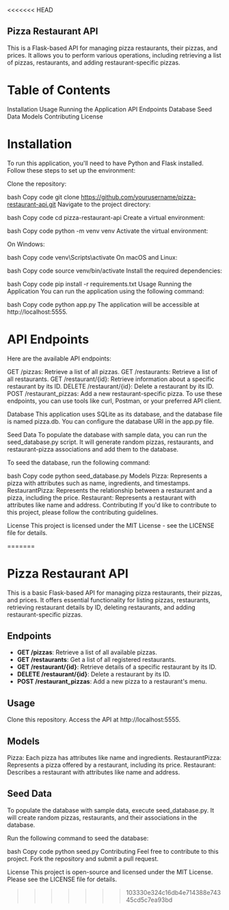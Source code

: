 <<<<<<< HEAD
## Pizza Restaurant API
This is a Flask-based API for managing pizza restaurants, their pizzas, and prices. It allows you to perform various operations, including retrieving a list of pizzas, restaurants, and adding restaurant-specific pizzas.

# Table of Contents
Installation
Usage
Running the Application
API Endpoints
Database
Seed Data
Models
Contributing
License
# Installation
To run this application, you'll need to have Python and Flask installed. Follow these steps to set up the environment:

Clone the repository:

bash
Copy code
git clone https://github.com/yourusername/pizza-restaurant-api.git
Navigate to the project directory:

bash
Copy code
cd pizza-restaurant-api
Create a virtual environment:

bash
Copy code
python -m venv venv
Activate the virtual environment:

On Windows:

bash
Copy code
venv\Scripts\activate
On macOS and Linux:

bash
Copy code
source venv/bin/activate
Install the required dependencies:

bash
Copy code
pip install -r requirements.txt
Usage
Running the Application
You can run the application using the following command:

bash
Copy code
python app.py
The application will be accessible at http://localhost:5555.

# API Endpoints
Here are the available API endpoints:

GET /pizzas: Retrieve a list of all pizzas.
GET /restaurants: Retrieve a list of all restaurants.
GET /restaurant/{id}: Retrieve information about a specific restaurant by its ID.
DELETE /restaurant/{id}: Delete a restaurant by its ID.
POST /restaurant_pizzas: Add a new restaurant-specific pizza.
To use these endpoints, you can use tools like curl, Postman, or your preferred API client.

Database
This application uses SQLite as its database, and the database file is named pizza.db. You can configure the database URI in the app.py file.

Seed Data
To populate the database with sample data, you can run the seed_database.py script. It will generate random pizzas, restaurants, and restaurant-pizza associations and add them to the database.

To seed the database, run the following command:

bash
Copy code
python seed_database.py
Models
Pizza: Represents a pizza with attributes such as name, ingredients, and timestamps.
RestaurantPizza: Represents the relationship between a restaurant and a pizza, including the price.
Restaurant: Represents a restaurant with attributes like name and address.
Contributing
If you'd like to contribute to this project, please follow the contributing guidelines.

License
This project is licensed under the MIT License - see the LICENSE file for details.

=======
# Pizza Restaurant API
This is a basic Flask-based API for managing pizza restaurants, their pizzas, and prices. It offers essential functionality for listing pizzas, restaurants, retrieving restaurant details by ID, deleting restaurants, and adding restaurant-specific pizzas.

## Endpoints

- **GET /pizzas**: Retrieve a list of all available pizzas.
- **GET /restaurants**: Get a list of all registered restaurants.
- **GET /restaurant/{id}**: Retrieve details of a specific restaurant by its ID.
- **DELETE /restaurant/{id}**: Delete a restaurant by its ID.
- **POST /restaurant_pizzas**: Add a new pizza to a restaurant's menu.
## Usage
Clone this repository.
Access the API at http://localhost:5555.
## Models
Pizza: Each pizza has attributes like name and ingredients.
RestaurantPizza: Represents a pizza offered by a restaurant, including its price.
Restaurant: Describes a restaurant with attributes like name and address.
## Seed Data
To populate the database with sample data, execute seed_database.py. It will create random pizzas, restaurants, and their associations in the database.

Run the following command to seed the database:

bash
Copy code
python seed.py
Contributing
Feel free to contribute to this project. Fork the repository and submit a pull request.

License
This project is open-source and licensed under the MIT License. Please see the LICENSE file for details.
>>>>>>> 103330e324c16db4e714388e74345cd5c7ea93bd



